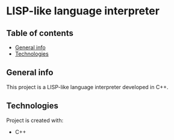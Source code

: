 # LISP-like language interpreter

## Table of contents
* [General info](#general-info)
* [Technologies](#technologies)

## General info
This project is a LISP-like language interpreter developed in C++.
	
## Technologies
Project is created with:
* C++
